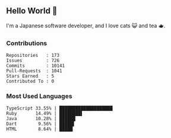 ## Hello World 👋

I'm a Japanese software developer, and I love cats 😺 and tea 🫖.

### Contributions

    Repositories   : 173
    Issues         : 726
    Commits        : 10141
    Pull-Requests  : 1041
    Stars Earned   : 5
    Contributed To : 0

### Most Used Languages

    TypeScript 33.55% | ████████████████████
    Ruby       14.49% | ████████▌
    Java       10.28% | ██████
    Dart        9.56% | █████▌
    HTML        8.64% | █████
